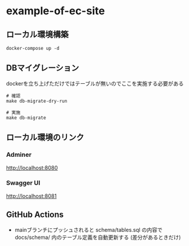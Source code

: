 # example-of-ec-site

## ローカル環境構築

```Shell
docker-compose up -d
```

## DBマイグレーション

dockerを立ち上げただけではテーブルが無いのでここを実施する必要がある

```Shell
# 確認
make db-migrate-dry-run

# 実施
make db-migrate
```

## ローカル環境のリンク

### Adminer

<http://localhost:8080>

### Swagger UI

<http://localhost:8081>

## GitHub Actions

* mainブランチにプッシュされると schema/tables.sql の内容で docs/schema/ 内のテーブル定義を自動更新する (差分があるときだけ)
